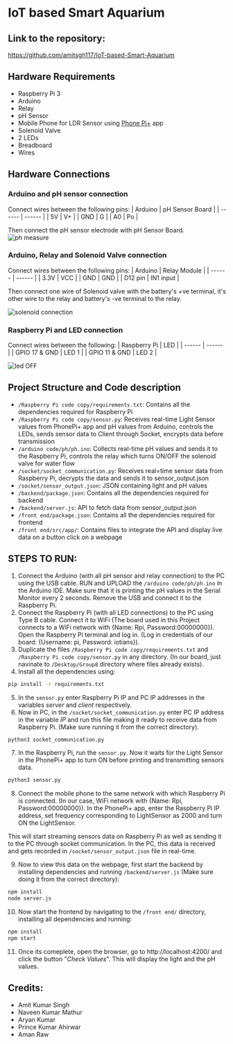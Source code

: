 # IoT based Smart Aquarium

## Link to the repository: 
https://github.com/amitsgh117/IoT-based-Smart-Aquarium

## Hardware Requirements

* Raspberry Pi 3
* Arduino
* Relay
* pH Sensor
* Mobile Phone for LDR Sensor using [Phone Pi+](https://play.google.com/store/apps/details?id=com.phonepiplus&hl=en_US&gl=US&pli=1) app
* Solenoid Valve
* 2 LEDs
* Breadboard
* Wires

## Hardware Connections

### Arduino and pH sensor connection
Connect wires between the following pins:
| Arduino | pH Sensor Board |
| ------ | ------ |
| 5V | V+ |
| GND | G |
| A0 | Po |

Then connect the pH sensor electrode with pH Sensor Board.
![ph measure](https://user-images.githubusercontent.com/85020065/202157699-350878e4-31dd-4e6b-adcf-a19785f20dda.jpg)


### Arduino, Relay and Solenoid Valve connection

Connect wires between the following pins:
| Arduino | Relay Module |
| ------ | ------ |
| 3.3V | VCC |
| GND | GND |
| D12 pin | IN1 input |

Then connect one wire of Solenoid valve with the battery's +ve terminal, it's other wire to the relay and battery's -ve terminal to the relay. 

![solenoid connection](https://user-images.githubusercontent.com/85020065/202157884-b09fbd82-7d9d-4eb0-9976-80eec685df01.jpg)


### Raspberry Pi and LED connection
Connect wires between the following:
| Raspberry Pi | LED |
| ------ | ------ |
| GPIO 17 & GND | LED 1 |
| GPIO 11 & GND | LED 2 |

![led OFF](https://user-images.githubusercontent.com/85020065/202157969-8d6ee4b3-8786-477e-af2a-0595884312b7.jpg)

## Project Structure and Code description

* ```/Raspberry Pi code copy/requirements.txt```: Contains all the dependencies required for Raspberry Pi
* ```/Raspberry Pi code copy/sensor.py```: Receives real-time Light Sensor values from PhonePi+ app and pH values from Arduino, controls the LEDs, sends sensor data to Client through Socket, encrypts data before transmission
* ```/arduino code/ph/ph.ino```: Collects real-time pH values and sends it to the Raspberry Pi, controls the relay which turns ON/OFF the solenoid valve for water flow
* ```/socket/socket_communication.py```: Receives real=time sensor data from Raspberry Pi, decrypts the data and sends it to sensor_output.json
* ```/socket/sensor_output.json```: JSON containing light and pH values
* ```/backend/package.json```: Contains all the dependencies required for backend
* ```/backend/server.js```: API to fetch data from sensor_output.json
* ```/front end/package.json```: Contains all the dependencies required for frontend
* ```/front end/src/app/```: Contains files to integrate the API and display live data on a button click on a webpage

## STEPS TO RUN:

1) Connect the Arduino (with all pH sensor and relay connection) to the PC using the USB cable. RUN and UPLOAD the ```/arduino code/ph/ph.ino``` in the Arduino IDE. Make sure that it is printing the pH values in the Serial Monitor every 2 seconds. Remove the USB and connect it to the Raspberry Pi.
2) Connect the Raspberry Pi (with all LED connections) to the PC using Type B cable. Connect it to WiFi (The board used in this Project connects to a WiFi network with {Name: Rpi, Password:00000000}). Open the Raspberry Pi terminal and log in. (Log in credentials of our board: {Username: pi, Password: iotians}).
3) Duplicate the files ```/Raspberry Pi code copy/requirements.txt``` and ```/Raspberry Pi code copy/sensor.py``` in any directory. (In our board, just navinate to ```/Desktop/Group8``` directory where files already exists).
4) Install all the dependencies using: 
```sh
pip install -r requirements.txt
```
5) In the ```sensor.py``` enter Raspberry Pi IP and PC IP addresses in the variables _server_ and _client_ respectively.
6) Now in PC, in the ```/socket/socket_communication.py``` enter PC IP address in the variable _IP_ and run this file making it ready to receive data from Raspberry Pi. (Make sure running it from the correct directory).
```sh
python3 socket_communication.py
```
7) In the Raspberry Pi, run the ```sensor.py```. Now it waits for the Light Sensor in the PhonePi+ app to turn ON before printing and transmitting sensors data.
```sh
python3 sensor.py
```
8) Connect the mobile phone to the same network with which Raspberry Pi is connected. (In our case, WiFi network with {Name: Rpi, Password:00000000}). In the PhonePi+ app, enter the Raspberry Pi IP address, set frequency corresponding to LightSensor as 2000 and turn ON the LightSensor.

This will start streaming sensors data on Raspberry Pi as well as sending it to the PC through socket communication. In the PC, this data is received and gets recorded in ```/socket/sensor_output.json``` file in real-time.

9) Now to view this data on the webpage, first start the backend by installing dependencies and running ```/backend/server.js``` (Make sure doing it from the correct directory):
```sh
npm install
node server.js
```
10) Now start the frontend by navigating to the ```/front end/``` directory, installing all dependencies and running:
```sh
npm install
npm start
```
11) Once its comeplete, open the browser, go to http://localhost:4200/ and click the button "_Check Values_". This will display the light and the pH values.

## Credits:

* Amit Kumar Singh
* Naveen Kumar Mathur
* Aryan Kumar 
* Prince Kumar Ahirwar 
* Aman Raw
